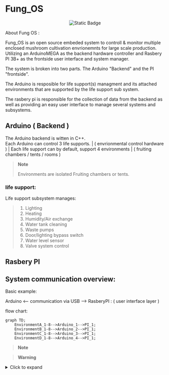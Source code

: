 # Fung_OS
<p align="center">
<img alt="Static Badge" src="https://img.shields.io/badge/Buy_me_a_coffee-%5E__%5E-blue?link=https%3A%2F%2Fwww.buymeacoffee.com%2FStevenII">
</p>

About Fung OS :  

Fung_OS is an open source embeded system to controll & monitor multiple enclosed mushroom cultivation envrionemnts for large scale production. 
Utilizing an ArduinoMEGA as the backend hardware controller and Rasbery PI 3B+ as the frontside user interface and system manager. 

The system is broken into two parts. The Arduino "Backend" and the PI "frontside". 

The Arduino is resposible for life support(s) managment and its attached environments that are supported by the life support sub system. 

The rasbery pi is responsible for the collection of data from the backend as well as providing an easy user interface to manage several systems and subsystems. 

## Arduino ( Backend )

The Arduino backend is witten in C++.  
Each Arduino can control 3 life supports.                 |   ( envrionmental control hardware )
                                                          |
Each life support can by default, support 4 environments  |  ( fruiting chambers / tents / rooms )  

> **Note**
> 
> Environments are isolated Fruiting chambers or tents.

### life support:
Life support subsystem manages:

> 1. Lighting 
> 1. Heating 
> 1. Humidity/Air exchange
> 1. Water tank cleaning 
> 1. Waste pumps
> 1. Door/lighting bypass switch
> 1. Water level sensor
> 1. Valve system control 
    
    


## Rasbery PI

## System communication overview:

Basic example:

Arduino   <-- communication via USB -->  RasberyPI : ( user interface layer ) 

flow chart:
```mermaid
graph TD;
    EnvironmentA_1-8-->Arduino_1-->PI_1;
    EnvironmentB_1-8-->Arduino_2-->PI_1;
    EnvironmentC_1-8-->Arduino_3-->PI_1;
    EnvironmentD_1-8-->Arduino_4-->PI_1;
```






> **Note**

> **Warning**


<details>
<summary> Click to expand </summary>
  
1. hidden a
2. hidden b

</details>
